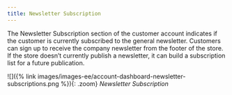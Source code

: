 ```yaml
---
title: Newsletter Subscription
---
```


The Newsletter Subscription section of the customer account indicates if the customer is currently subscribed to the general newsletter. Customers can sign up to receive the company newsletter from the footer of the store. If the store doesn’t currently publish a newsletter, it can build a subscription list for a future publication.

![]({% link images/images-ee/account-dashboard-newsletter-subscriptions.png %}){: .zoom}
<span class="caption-edition-ee">_Newsletter Subscription_</span>
